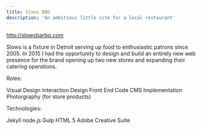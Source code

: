 ```yaml
---
title: Slows BBQ
description: 'An ambitious little site for a local restaurant'
---
```


http://slowsbarbq.com


Slows is a fixture in Detroit serving up food to enthusiastic patrons since 2005. In 2015 I had the opportunity to design and build an entirely new web presence for the brand opening up two new stores and expanding their catering operations.


Roles:

Visual Design
Interaction Design
Front End Code
CMS Implementation
Photorgraphy (for store products)

Technologies:

Jekyll
node.js
Gulp
HTML 5
Adobe Creative Suite
